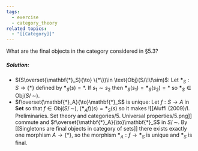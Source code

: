 ```yaml
---
tags:
  - exercise
  - category_theory
related topics:
  - "[[Category]]"
---
```

What are the final objects in the category considered in §5.3?
##### Solution:
- $(S\overset{\mathbf{*}_S}{\to} \{*\})\in \text{Obj}(S/\!\!\sim)$:
	Let $\mathbf{*}_S: S\to \{*\}$ defined by $\mathbf{*}_S(s)=*$. If $s_1\sim s_2$ then $\mathbf{*}_S(s_1)=\mathbf{*}_S(s_2)=*$ so $\mathbf{*}_S\in \text{Obj}(S/\!\!\sim)$.
- $f\overset{\mathbf{*}_A}{\to}\mathbf{*}_S$ is unique:
	Let $f:S\to A$ in $\mathbf{Set}$ so that $f\in\text{Obj}(S/\!\!\sim)$, $(\mathbf{*}_A f)(s)=\mathbf{*}_S(s)$ so it makes
	![[Aluffi (2009)/I. Preliminaries. Set theory and categories/5. Universal properties/5.png]]
	commute and $f\overset{\mathbf{*}_A}{\to}\mathbf{*}_S$ in $S/\!\!\sim$. By [[Singletons are final objects in category of sets]] there exists exactly one morphism $A\to\{*\}$, so the morphism $\mathbf{*}_A:f\to\mathbf{*}_S$ is unique and $\mathbf{*}_S$ is final.